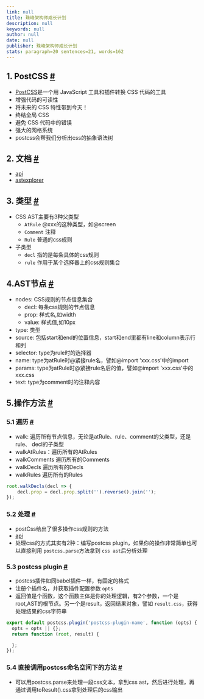 ```yaml
---
link: null
title: 珠峰架构师成长计划
description: null
keywords: null
author: null
date: null
publisher: 珠峰架构师成长计划
stats: paragraph=20 sentences=21, words=162
---
```

## 1. PostCSS [#](#t01-postcss)

* [PostCSS](https://www.postcss.com.cn/)是一个用 JavaScript 工具和插件转换 CSS 代码的工具
* 增强代码的可读性
* 将未来的 CSS 特性带到今天！
* 终结全局 CSS
* 避免 CSS 代码中的错误
* 强大的网格系统
* postcss会帮我们分析出css的抽象语法树

## 2. 文档 [#](#t12-文档)

* [api](http://api.postcss.org)
* [astexplorer](https://astexplorer.net/#/2uBU1BLuJ1)

## 3. 类型 [#](#t23-类型)

* CSS AST主要有3种父类型
  - `AtRule` @xxx的这种类型，如@screen
  - `Comment` 注释
  - `Rule` 普通的css规则
* 子类型
  - `decl` 指的是每条具体的css规则
  - `rule` 作用于某个选择器上的css规则集合

## 4.AST节点 [#](#t34ast节点)

* nodes: CSS规则的节点信息集合
  - decl: 每条css规则的节点信息
  - prop: 样式名,如width
  - value: 样式值,如10px
* type: 类型
* source: 包括start和end的位置信息，start和end里都有line和column表示行和列
* selector: type为rule时的选择器
* name: type为atRule时@紧接rule名，譬如@import 'xxx.css'中的import
* params: type为atRule时@紧接rule名后的值，譬如@import 'xxx.css'中的xxx.css
* text: type为comment时的注释内容

## 5.操作方法 [#](#t45操作方法)

### 5.1 遍历 [#](#t551-遍历)

* walk: 遍历所有节点信息，无论是atRule、rule、comment的父类型，还是rule、 decl的子类型
* walkAtRules：遍历所有的AtRules
* walkComments 遍历所有的Comments
* walkDecls 遍历所有的Decls
* walkRules 遍历所有的Rules

```js
root.walkDecls(decl => {
    decl.prop = decl.prop.split('').reverse().join('');
});
```

### 5.2 处理 [#](#t652-处理)

* postCss给出了很多操作css规则的方法
* [api](http://api.postcss.org/AtRule.html)
* 处理css的方式其实有2种：编写postcss plugin，如果你的操作非常简单也可以直接利用 `postcss.parse`方法拿到 `css ast`后分析处理

### 5.3 postcss plugin [#](#t753-postcss-plugin)

* postcss插件如同babel插件一样，有固定的格式
* 注册个插件名，并获取插件配置参数 `opts`
* 返回值是个函数，这个函数主体是你的处理逻辑，有2个参数，一个是root,AST的根节点。另一个是result，返回结果对象，譬如 `result.css`，获得处理结果的css字符串

```js
export default postcss.plugin('postcss-plugin-name', function (opts) {
  opts = opts || {};
  return function (root, result) {

  };
});
```

### 5.4 直接调用postcss命名空间下的方法 [#](#t854-直接调用postcss命名空间下的方法)

* 可以用postcss.parse来处理一段css文本，拿到css ast，然后进行处理，再通过调用toResult().css拿到处理后的css输出
